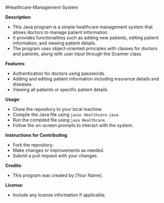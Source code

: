 #Healthcare-Management-System

**Description**:
   - This Java program is a simple healthcare management system that allows doctors to manage patient information.
   - It provides functionalities such as adding new patients, editing patient information, and viewing patient details.
   - The program uses object-oriented principles with classes for doctors and patients, along with user input through the Scanner class.

 **Features**:
   - Authentication for doctors using passwords.
   - Adding and editing patient information including insurance details and diseases.
   - Viewing all patients or specific patient details.

**Usage**:
   - Clone the repository to your local machine.
   - Compile the Java file using `javac Healthcare.java`.
   - Run the compiled file using `java Healthcare`.
   - Follow the on-screen prompts to interact with the system.

**Instructions for Contributing**:
   - Fork the repository.
   - Make changes or improvements as needed.
   - Submit a pull request with your changes.

 **Credits**:
   - This program was created by [Your Name].

 **License**:
   - Include any license information if applicable.

